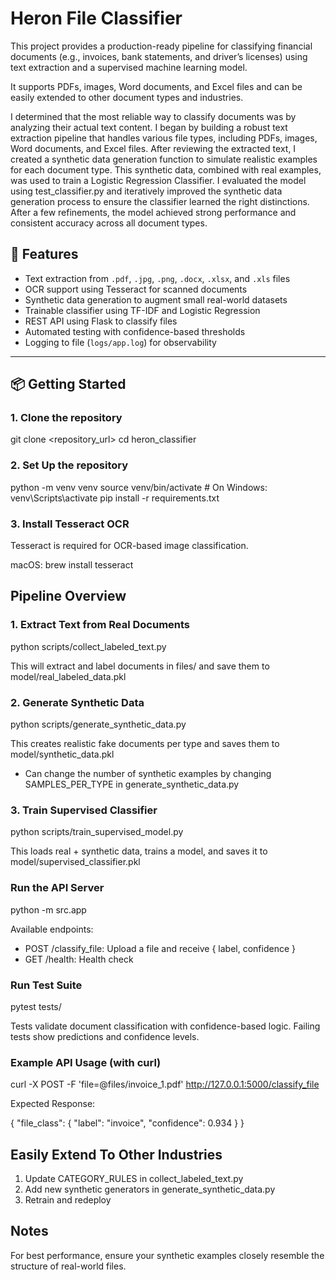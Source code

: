 # Heron File Classifier

This project provides a production-ready pipeline for classifying financial documents (e.g., invoices, bank statements, and driver’s licenses) using text extraction and a supervised machine learning model.

It supports PDFs, images, Word documents, and Excel files and can be easily extended to other document types and industries.

I determined that the most reliable way to classify documents was by analyzing their actual text content. I began by building a robust text extraction pipeline that handles various file types, including PDFs, images, Word documents, and Excel files. After reviewing the extracted text, I created a synthetic data generation function to simulate realistic examples for each document type. This synthetic data, combined with real examples, was used to train a Logistic Regression Classifier. I evaluated the model using test_classifier.py and iteratively improved the synthetic data generation process to ensure the classifier learned the right distinctions. After a few refinements, the model achieved strong performance and consistent accuracy across all document types.

## 🚀 Features

- Text extraction from `.pdf`, `.jpg`, `.png`, `.docx`, `.xlsx`, and `.xls` files
- OCR support using Tesseract for scanned documents
- Synthetic data generation to augment small real-world datasets
- Trainable classifier using TF-IDF and Logistic Regression
- REST API using Flask to classify files
- Automated testing with confidence-based thresholds
- Logging to file (`logs/app.log`) for observability

---

## 📦 Getting Started

### 1. Clone the repository

git clone <repository_url>
cd heron_classifier

### 2. Set Up the repository

python -m venv venv
source venv/bin/activate # On Windows: venv\Scripts\activate
pip install -r requirements.txt

### 3. Install Tesseract OCR

Tesseract is required for OCR-based image classification.

macOS: brew install tesseract

## Pipeline Overview

### 1. Extract Text from Real Documents

python scripts/collect_labeled_text.py

This will extract and label documents in files/ and save them to model/real_labeled_data.pkl

### 2. Generate Synthetic Data

python scripts/generate_synthetic_data.py

This creates realistic fake documents per type and saves them to model/synthetic_data.pkl

- Can change the number of synthetic examples by changing SAMPLES_PER_TYPE in generate_synthetic_data.py

### 3. Train Supervised Classifier

python scripts/train_supervised_model.py

This loads real + synthetic data, trains a model, and saves it to model/supervised_classifier.pkl

### Run the API Server

python -m src.app

Available endpoints:

- POST /classify_file: Upload a file and receive { label, confidence }
- GET /health: Health check

### Run Test Suite

pytest tests/

Tests validate document classification with confidence-based logic. Failing tests show predictions and confidence levels.

### Example API Usage (with curl)

curl -X POST -F 'file=@files/invoice_1.pdf' http://127.0.0.1:5000/classify_file

Expected Response:

{
"file_class": {
"label": "invoice",
"confidence": 0.934
}
}

## Easily Extend To Other Industries

1. Update CATEGORY_RULES in collect_labeled_text.py
2. Add new synthetic generators in generate_synthetic_data.py
3. Retrain and redeploy

## Notes

For best performance, ensure your synthetic examples closely resemble the structure of real-world files.

